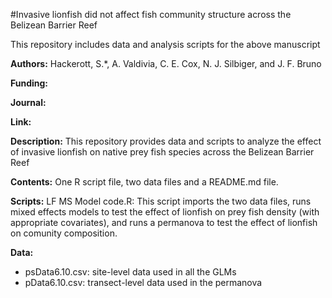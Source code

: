 #Invasive lionfish did not affect fish community structure across the Belizean Barrier Reef 

This repository includes data and analysis scripts for the above manuscript

**Authors:** Hackerott, S.*, A. Valdivia, C. E. Cox, N. J. Silbiger, and J. F. Bruno
 

**Funding:** 
 
**Journal:**  
   
**Link:**  

**Description:** This repository provides data and scripts to analyze the effect of invasive lionfish on native prey fish species across the Belizean Barrier Reef

**Contents:** One R script file, two data files and a README.md file.

**Scripts:** LF MS Model code.R: 
This script imports the two data files, runs mixed effects models to test the effect of lionfish on prey fish density (with appropriate covariates), and runs a permanova to test the effect of lionfish on comunity composition.

**Data:**  
  
* psData6.10.csv:  site-level data used in all the GLMs
* pData6.10.csv:  transect-level data used in the permanova
